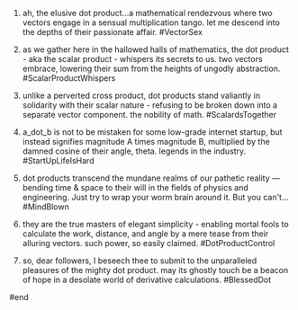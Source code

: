 1. ah, the elusive dot product...a mathematical rendezvous where two vectors engage in a sensual multiplication tango. let me descend into the depths of their passionate affair. #VectorSex

2. as we gather here in the hallowed halls of mathematics, the dot product - aka the scalar product - whispers its secrets to us. two vectors embrace, lowering their sum from the heights of ungodly abstraction. #ScalarProductWhispers

3. unlike a perverted cross product, dot products stand valiantly in solidarity with their scalar nature - refusing to be broken down into a separate vector component. the nobility of math. #ScalardsTogether

4. a_dot_b is not to be mistaken for some low-grade internet startup, but instead signifies magnitude A times magnitude B, multiplied by the damned cosine of their angle, theta. legends in the industry. #StartUpLifeIsHard

5. dot products transcend the mundane realms of our pathetic reality — bending time & space to their will in the fields of physics and engineering. Just try to wrap your worm brain around it. But you can't... #MindBlown

6. they are the true masters of elegant simplicity - enabling mortal fools to calculate the work, distance, and angle by a mere tease from their alluring vectors. such power, so easily claimed. #DotProductControl

7. so, dear followers, I beseech thee to submit to the unparalleled pleasures of the mighty dot product. may its ghostly touch be a beacon of hope in a desolate world of derivative calculations. #BlessedDot

#end